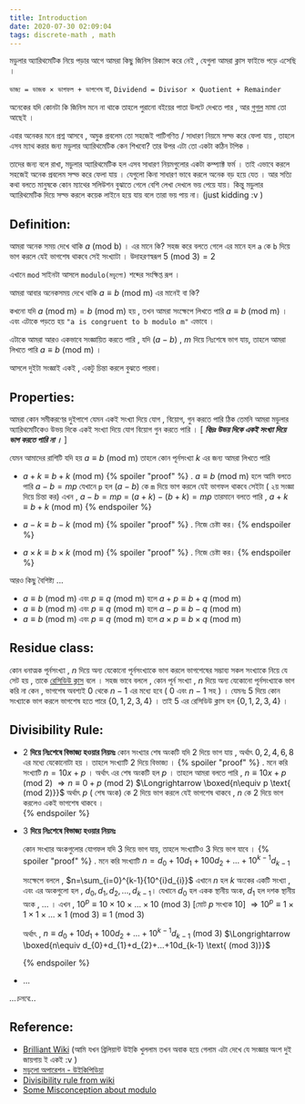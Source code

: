 ```yaml
---
title: Introduction
date: 2020-07-30 02:09:04
tags: discrete-math , math
---
```


মডুলার অ্যারিথমেটিক নিয়ে পড়ার আগে আমরা কিছু জিনিস রিক্যাপ করে নেই , যেগুলা আমরা ক্লাস ফাইভে পড়ে এসেছি । 

`ভাজ্য = ভাজক × ভাগফল + ভাগশেষ` বা, `Dividend = Divisor × Quotient + Remainder`

অনেকের যদি কোনটা কি জিনিস মনে না থাকে তাহলে পুরানো বইয়ের পাতা উলটে দেখতে পার , আর [গুগল](google.com) মামা তো আছেই । 

এবার অনেকর মনে প্রশ্ন আসবে , অমুক প্রবলেম তো সহজেই পাটিগণিত / সাধারণ নিয়মে সল্ভ করে  ফেলা যায় , তাহলে এসব ম্যাথ করার জন্য মডুলার অ্যারিথমেটিক কেন শিখবো? তার উপর এটা তো একটা কঠিন টপিক । 

তাদের জন্য বলে রাখা, মডুলার অ্যারিথমেটিক হল এসব সাধারণ নিয়মগুলোর একটা কম্প্যাক্ট ফর্ম । তাই এভাবে করলে সহজেই অনেক প্রবলেম সল্ভ করে ফেলা যায় । যেগুলো কিনা সাধারণ ভাবে করলে অনেক বড় হয়ে যেত ।  আর সত্যি কথা বলতে মানুষকে কোন ম্যাথের সলিউশন বুঝাতে গেলে বেশি লেখা দেখলে ভয় পেয়ে যায়। কিন্তু মডুলার অ্যারিথমেটিক দিয়ে সল্ভ করলে কয়েক লাইনে হয়ে যায় বলে তারা ভয় পায় না। (just kidding :v​ ) 



## Definition:

আমরা অনেক সময় দেখে থাকি $a \text{ (mod b)}$ । এর মানে কি? সহজ করে বলতে গেলে এর মানে হল `a` কে `b` দিয়ে ভাগ করলে যেই ভাগশেষ থাকবে সেই সংখ্যাটা ।  উদাহরণস্বরূপ $5 \text{ (mod 3)}=2$

এখানে `mod` সাইনটা আসলে `modulo(মডুলো)` শব্দের সংক্ষিপ্ত রূপ । 

আমরা আবার অনেকসময় দেখে থাকি $a\equiv b \text{ (mod m)}$ এর মানেই বা কি? 

কখনো যদি $a \text{ (mod m)}=b \text{ (mod m)}$ হয় , তখন আমরা সংক্ষেপে লিখতে পারি $a\equiv b \text{ (mod m)}$ । এবং এটাকে পড়তে হয় `"a is congruent to b modulo m"` এভাবে ।  

এটাকে আমরা আরও একভাবে সংজ্ঞায়িত করতে পারি , যদি $(a-b)$ , $m$ দিয়ে নিঃশেষে ভাগ যায়, তাহলে আমরা লিখতে পারি $a\equiv b \text{ (mod m)}$ ।

আসলে দুইটা সংজ্ঞাই একই , একটু চিন্তা করলে বুঝতে পারবা। 



## Properties:

আমরা কোন সমীকরণের দুইপাশে যেমন একই সংখ্যা দিয়ে যোগ , বিয়োগ, গুন  করতে পারি ঠিক তেমনি আমরা মডুলার অ্যারিথমেটিকেও উভয় দিকে একই সংখ্যা দিয়ে যোগ বিয়োগ গুন করতে পারি । [ ***বিদ্রঃ উভয় দিকে একই সংখ্যা দিয়ে ভাগ করতে পারি না ।*** ]  

যেমন আমাদের রাশিটি যদি হয় $a\equiv b \text{ (mod m)}$ তাহলে কোন পূর্নসংখ্যা $k$ এর জন্য আমরা লিখতে পারি 

- $a +k\equiv b+k \text{ (mod m)}$ 
	{% spoiler "proof" %}
		.
    	$a\equiv b \text{ (mod m)}$ হলে আমি বলতে পারি $a-b=mp$
		যেখানে `p` হল $(a-b)$ কে `m` দিয়ে ভাগ করলে যেই ভাগফল থাকবে সেইটা ( ২য় সংজ্ঞা দিয়ে চিন্তা কর) 
		এখন , 
		$a-b=mp$
		= $(a+k)-(b+k)=mp$
		তারমানে বলতে পারি , $a +k\equiv b+k \text{ (mod m)}$ 
	{% endspoiler %}

- $a-k\equiv b-k \text{ (mod m)}$
	{% spoiler "proof" %}
	.
    নিজে চেষ্টা কর।
    {% endspoiler %}

- $a\times k\equiv b\times k \text{ (mod m)}$
	{% spoiler "proof" %}
	.
    নিজে চেষ্টা কর।
    {% endspoiler %}

আরও কিছু বৈশিষ্ট্য ... 

- $a \equiv b \text{ (mod m)}$ এবং $p \equiv q \text{ (mod m)}$ হলে $a+p \equiv b+q \text{ (mod m)}$
- $a \equiv b \text{ (mod m)}$ এবং $p \equiv q \text{ (mod m)}$ হলে $a-p \equiv b-q \text{ (mod m)}$
- $a \equiv b \text{ (mod m)}$ এবং $p \equiv q \text{ (mod m)}$ হলে $a\times p \equiv b\times q \text{ (mod m)}$



## Residue class:

কোন ধনাত্মক পূর্নসংখ্যা , $n$ দিয়ে অন্য যেকোনো পূর্নসংখ্যাকে ভাগ করলে ভাগশেষের সম্ভাব্য সকল সংখ্যাকে নিয়ে যে সেট হয় , তাকে [রেসিডিউ ক্লাস](https://artofproblemsolving.com/wiki/index.php/Residue_class) বলে ।  সহজ ভাবে বললে , কোন পূর্ন সংখ্যা , $n$ দিয়ে অন্য যেকোনো পূর্নসংখ্যাকে ভাগ করি না কেন , ভাগশেষ অবশ্যই $0$ থেকে $n-1$ এর মধ্যে হবে ( $0$ এবং $n-1$ সহ ) । যেমনঃ $5$ দিয়ে কোন সংখ্যাকে ভাগ করলে ভাগশেষ হতে পারে $\{0,1,2,3,4\}$ । তাই $5$ এর রেসিডিউ ক্লাস হল $\{0,1,2,3,4\}$ । 



## Divisibility Rule:

- $2$ **দিয়ে নিঃশেষে বিভাজ্য হওয়ার নিয়মঃ** 
  কোন সংখ্যার শেষ অংকটি যদি $2$ দিয়ে ভাগ যায় , অর্থাৎ $0,2,4,6,8$ এর মধ্যে যেকোনোটা হয় । তাহলে সংখ্যাটি $2$ দিয়ে বিভাজ্য । 
  {% spoiler "proof" %}
  .
  মনে করি সংখ্যাটি $n=10x+p$ । অর্থাৎ এর শেষ অংকটি হল $p$ । 
  তাহলে আমরা বলতে পারি , 
  $n\equiv 10x+p \text{ (mod 2)}$
  $\Longrightarrow n\equiv 0+p \text{ (mod 2)}$
  $\Longrightarrow \boxed{n\equiv p \text{ (mod 2)}}$
  অর্থাৎ $p$ ( শেষ অংক) কে $2$ দিয়ে ভাগ করলে যেই ভাগশেষ থাকবে , $n$ কে $2$ দিয়ে ভাগ করলেও একই ভাগশেষ থাকবে ।   
  {% endspoiler %}

- $3$ **দিয়ে নিঃশেষে বিভাজ্য হওয়ার নিয়মঃ**

  কোন সংখ্যার অংকগুলোর যোগফল যদি $3$ দিয়ে ভাগ যায়, তাহলে সংখ্যাটিও $3$ দিয়ে ভাগ যাবে । 
  {% spoiler "proof" %}
  .
  মনে করি সংখ্যাটি  $n=d_{0}+10d_{1}+100d_{2}+...+10^{k-1}d_{k-1}$ 

  সংক্ষেপে বললে , $n=\sum_{i=0}^{k-1}{10^{i}d_{i}}$ 
  এখানে $n$ হল $k$ অংকের একটি সংখ্যা , এবং এর অংকগুলো হল , $d_{0},d_{1},d_{2},...,d_{k-1}$। যেখানে $d_{0}$ হল একক স্থানীয় অংক, $d_{1}$ হল দশক স্থানীয় অংক , ... । 
  এখন , $10^p\equiv10\times 10 \times ... \times 10 \text{ (mod 3)}$ [মোট $p$ সংখ্যক $10$] 
  $\Longrightarrow 10^{p}\equiv 1\times 1\times 1 \times ... \times 1 \text{ (mod 3)} \equiv 1 \text{ (mod 3)}$

  অর্থাৎ , $n\equiv d_{0}+10d_{1}+100d_{2}+...+10^{k-1}d_{k-1}\text{ (mod 3)}$
  $\Longrightarrow \boxed{n\equiv d_{0}+d_{1}+d_{2}+...+10d_{k-1} \text{ (mod 3)}}$

  {% endspoiler %}

- ... 


 *...চলবে...*


## Reference:

- [Brilliant Wiki](https://brilliant.org/wiki/modular-arithmetic/) (আমি যখন ব্রিলিয়ান্ট উইকি খুললাম তখন অবাক হয়ে গেলাম এটা দেখে যে সংজ্ঞার অংশ দুই জায়গায় ই একই :v )
- [মডুলো অপারেশন - উইকিপিডিয়া](https://en.wikipedia.org/wiki/Modulo_operation) 
- [Divisibility rule from wiki](https://en.wikipedia.org/wiki/Divisibility_rule)
- [Some Misconception about modulo](https://brilliant.org/wiki/modular-arithmetic-misconceptions/)

